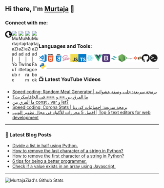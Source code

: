 ## Hi there, I'm [Murtaja][website] 👋

### Connect with me:

[<img align="left" alt="MurtajaZiad.xyz" width="22px" src="https://raw.githubusercontent.com/iconic/open-iconic/master/svg/globe.svg" />][website]
[<img align="left" alt="MurtajaZiad | YouTube" width="22px" src="https://cdn.jsdelivr.net/npm/simple-icons@v3/icons/youtube.svg" />][youtube]
[<img align="left" alt="MurtajaZiad | Twitter" width="22px" src="https://cdn.jsdelivr.net/npm/simple-icons@v3/icons/twitter.svg" />][twitter]
[<img align="left" alt="MurtajaZiad | Instagram" width="22px" src="https://cdn.jsdelivr.net/npm/simple-icons@v3/icons/instagram.svg" />][instagram]
[<img align="left" alt="MurtajaZiad | Facebook" width="22px" src="https://cdn.jsdelivr.net/npm/simple-icons@v3/icons/facebook.svg" />][facebook]
<br />

### Languages and Tools:

<img align="left" alt="Visual Studio Code" width="26px" src="https://raw.githubusercontent.com/github/explore/80688e429a7d4ef2fca1e82350fe8e3517d3494d/topics/visual-studio-code/visual-studio-code.png" />

<img align="left" alt="HTML5" width="26px" src="https://raw.githubusercontent.com/github/explore/80688e429a7d4ef2fca1e82350fe8e3517d3494d/topics/html/html.png" />

<img align="left" alt="CSS3" width="26px" src="https://raw.githubusercontent.com/github/explore/80688e429a7d4ef2fca1e82350fe8e3517d3494d/topics/css/css.png" />

<img align="left" alt="Sass" width="26px" src="https://raw.githubusercontent.com/github/explore/80688e429a7d4ef2fca1e82350fe8e3517d3494d/topics/sass/sass.png" />

<img align="left" alt="JavaScript" width="26px" src="https://raw.githubusercontent.com/github/explore/80688e429a7d4ef2fca1e82350fe8e3517d3494d/topics/javascript/javascript.png" />

<img align="left" alt="TypeScript" width="26px" src="https://raw.githubusercontent.com/github/explore/80688e429a7d4ef2fca1e82350fe8e3517d3494d/topics/typescript/typescript.png" />

<img align="left" alt="React" width="26px" src="https://raw.githubusercontent.com/github/explore/80688e429a7d4ef2fca1e82350fe8e3517d3494d/topics/react/react.png" />

<img align="left" alt="Vue" width="26px" src="https://raw.githubusercontent.com/github/explore/80688e429a7d4ef2fca1e82350fe8e3517d3494d/topics/vue/vue.png" />

<img align="left" alt="Bootstrap" width="26px" src="https://raw.githubusercontent.com/github/explore/80688e429a7d4ef2fca1e82350fe8e3517d3494d/topics/bootstrap/bootstrap.png" />

<img align="left" alt="TailwindCSS" width="26px" src="https://raw.githubusercontent.com/github/explore/80688e429a7d4ef2fca1e82350fe8e3517d3494d/topics/tailwind/tailwind.png" />

<img align="left" alt="Node.js" width="26px" src="https://raw.githubusercontent.com/github/explore/80688e429a7d4ef2fca1e82350fe8e3517d3494d/topics/nodejs/nodejs.png" />

<img align="left" alt="MongoDB" width="26px" src="https://raw.githubusercontent.com/github/explore/80688e429a7d4ef2fca1e82350fe8e3517d3494d/topics/mongodb/mongodb.png" />

<img align="left" alt="Git" width="26px" src="https://raw.githubusercontent.com/github/explore/80688e429a7d4ef2fca1e82350fe8e3517d3494d/topics/git/git.png" />

<img align="left" alt="GitHub" width="26px" src="https://raw.githubusercontent.com/github/explore/78df643247d429f6cc873026c0622819ad797942/topics/github/github.png" />

<img align="left" alt="Terminal" width="26px" src="https://raw.githubusercontent.com/github/explore/80688e429a7d4ef2fca1e82350fe8e3517d3494d/topics/terminal/terminal.png" />

<img align="left" alt="Python" width="26px" src="https://raw.githubusercontent.com/github/explore/80688e429a7d4ef2fca1e82350fe8e3517d3494d/topics/python/python.png" />

<br />
<br />

---

### 📺 Latest YouTube Videos

<!-- YOUTUBE:START -->
- [Speed coding: Random Meal Generator | برمجة سريعة: جلب وصفة عشوائية](https://www.youtube.com/watch?v=susC3-YxAa4)
- [ما الفرق بين == و === في الجافاسكربت؟](https://www.youtube.com/watch?v=EUDfn_pxrx4)
- [ما الفرق بين const ، var و let؟](https://www.youtube.com/watch?v=t2Gy_iFbLY8)
- [Speed coding: Corona Stats | برمجة سريعة: احصائيات كورونا](https://www.youtube.com/watch?v=lH0gipJ7x9I)
- [افضل 5 محررات للأكواد في مجال تطوير الويب | Top 5 text editors for web development](https://www.youtube.com/watch?v=mMgb592IFZg)
<!-- YOUTUBE:END -->

---

### 📕 Latest Blog Posts

<!-- BLOG-POST-LIST:START -->
- [Divide a list in half using Python.](https://blog.murtajaziad.xyz/divide-a-list-in-half-using-python/)
- [How to remove the last character of a string in Python?](https://blog.murtajaziad.xyz/how-to-remove-the-last-character-of-a-string-in-python/)
- [How to remove the first character of a string in Python?](https://blog.murtajaziad.xyz/how-to-remove-the-first-character-of-a-string-in-python/)
- [6 tips for being a better programmer.](https://blog.murtajaziad.xyz/6-tips-for-being-a-better-programmer/)
- [Check if a value exists in an array using Javascript.](https://blog.murtajaziad.xyz/check-if-a-value-exists-in-an-array-using-javascript/)
<!-- BLOG-POST-LIST:END -->

---

<img align="left" alt="MurtajaZiad's Github Stats" src="https://github-readme-stats.vercel.app/api?username=MurtajaZiad&show_icons=true&hide_border=true&count_private=true" />

[website]: https://murtajaziad.xyz
[twitter]: https://twitter.com/MurtajaZiad_
[youtube]: https://www.youtube.com/channel/UCjurfkhxHmwQMlXqRjLEBKg
[instagram]: https://instagram.com/MurtajaZiad
[facebook]: https://www.facebook.com/MurtajaZiadOfficial

